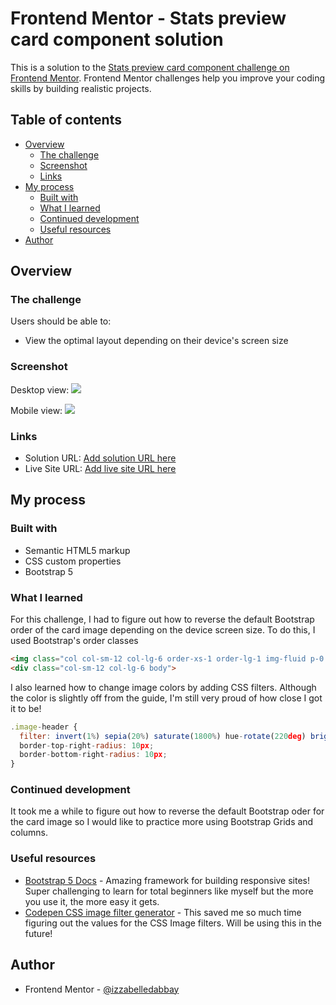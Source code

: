 # Frontend Mentor - Stats preview card component solution

This is a solution to the [Stats preview card component challenge on Frontend Mentor](https://www.frontendmentor.io/challenges/stats-preview-card-component-8JqbgoU62). Frontend Mentor challenges help you improve your coding skills by building realistic projects.

## Table of contents

- [Overview](#overview)
  - [The challenge](#the-challenge)
  - [Screenshot](#screenshot)
  - [Links](#links)
- [My process](#my-process)
  - [Built with](#built-with)
  - [What I learned](#what-i-learned)
  - [Continued development](#continued-development)
  - [Useful resources](#useful-resources)
- [Author](#author)

## Overview

### The challenge

Users should be able to:

- View the optimal layout depending on their device's screen size

### Screenshot

Desktop view:
![](.solution/FEC2-Desktop-Solution.png)

Mobile view:
![](.solution/FEC2-Mobile-Solution.png)


### Links

- Solution URL: [Add solution URL here](https://your-solution-url.com)
- Live Site URL: [Add live site URL here](https://your-live-site-url.com)

## My process

### Built with

- Semantic HTML5 markup
- CSS custom properties
- Bootstrap 5

### What I learned

For this challenge, I had to figure out how to reverse the default Bootstrap order of the card image depending on the device screen size. To do this, I used Bootstrap's order classes

```html
<img class="col col-sm-12 col-lg-6 order-xs-1 order-lg-1 img-fluid p-0 image-header-desktop" src="images/image-header-desktop.jpg" alt="image-header-desktop" />
<div class="col-sm-12 col-lg-6 body">
```

I also learned how to change image colors by adding CSS filters. Although the color is slightly off from the guide, I'm still very proud of how close I got it to be!

```js
.image-header {
  filter: invert(1%) sepia(20%) saturate(1800%) hue-rotate(220deg) brightness(78%) contrast(60%);
  border-top-right-radius: 10px;
  border-bottom-right-radius: 10px;
}
```

### Continued development

It took me a while to figure out how to reverse the default Bootstrap oder for the card image so I would like to practice more using Bootstrap Grids and columns.

### Useful resources

- [Bootstrap 5 Docs](https://getbootstrap.com/docs/5.0/getting-started/introduction/) - Amazing framework for building responsive sites! Super challenging to learn for total beginners like myself but the more you use it, the more easy it gets.
- [Codepen CSS image filter generator](https://codepen.io/sosuke/pen/Pjoqqp) - This saved me so much time figuring out the values for the CSS Image filters. Will be using this in the future!


## Author

- Frontend Mentor - [@izzabelledabbay](https://www.frontendmentor.io/profile/izzabelledabbay)
